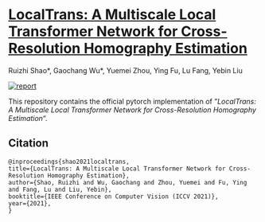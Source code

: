 # [LocalTrans: A Multiscale Local Transformer Network for Cross-Resolution Homography Estimation](http://www.liuyebin.com/localtrans/localtrans.html)
Ruizhi Shao*, Gaochang Wu*, Yuemei Zhou, Ying Fu, Lu Fang, Yebin Liu

[![report](https://img.shields.io/badge/arxiv-report-red)](https://arxiv.org/abs/2106.04067)

This repository contains the official pytorch implementation of ”*LocalTrans: A Multiscale Local Transformer Network for Cross-Resolution Homography Estimation*“.

<!-- ![Teaser Image](assets/teaser.jpg) -->


## Citation
```
@inproceedings{shao2021localtrans,
title={LocalTrans: A Multiscale Local Transformer Network for Cross-Resolution Homography Estimation},
author={Shao, Ruizhi and Wu, Gaochang and Zhou, Yuemei and Fu, Ying and Fang, Lu and Liu, Yebin},
booktitle={IEEE Conference on Computer Vision (ICCV 2021)},
year={2021},
}
```
